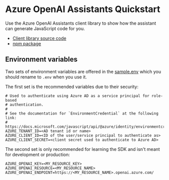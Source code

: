 # Azure OpenAI Assistants Quickstart

Use the Azure OpenAI Assistants client library to show how the assistant can generate JavaScript code for you.

* [Client library source code](https://github.com/Azure/azure-sdk-for-js/tree/main/sdk/openai/openai-assistants)
* [npm package](https://www.npmjs.com/package/@azure/openai-assistants)

## Environment variables

Two sets of environment variables are offered in the [sample.env](sample.env) which you should rename to `.env` when you use it. 

The first set is the recommended variables due to their security: 

```
# Used to authenticate using Azure AD as a service principal for role-based
# authentication.
#
# See the documentation for `EnvironmentCredential` at the following link:
# https://docs.microsoft.com/javascript/api/@azure/identity/environmentcredential
AZURE_TENANT_ID=<AD tenant id or name>
AZURE_CLIENT_ID=<ID of the user/service principal to authenticate as>
AZURE_CLIENT_SECRET=<client secret used to authenticate to Azure AD>
```

The second set is only recommended for learning the SDK and isn't meant for development or production:

```
AZURE_OPENAI_KEY=<MY_RESOURCE_KEY>
AZURE_OPENAI_RESOURCE=<MY_RESOURCE_NAME>
AZURE_OPENAI_ENDPOINT=https://<MY_RESOURCE_NAME>.openai.azure.com/
```